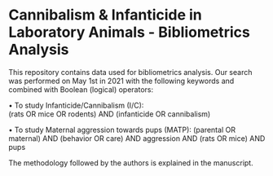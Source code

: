 # Cannibalism & Infanticide in Laboratory Animals - Bibliometrics Analysis
This repository contains data used for bibliometrics analysis. Our search was performed on May 1st in 2021 with the following keywords and combined with Boolean (logical) operators:

•	To study Infanticide/Cannibalism (I/C):  
(rats OR mice OR rodents) AND (infanticide OR cannibalism)

•	To study Maternal aggression towards pups (MATP): 
(parental OR maternal) AND (behavior OR care) AND aggression AND (rats OR mice) AND pups
 
The methodology followed by the authors is explained in the manuscript.
